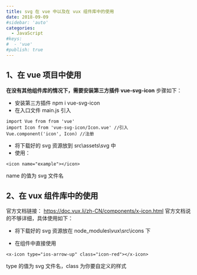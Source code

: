 ```yaml
---
title: svg 在 vue 中以及在 vux 组件库中的使用
date: 2018-09-09
#sidebar: 'auto'
categories:
  - JavaScript
#keys:
#  - 'vue'
#publish: true
---
```


## 1、在 vue 项目中使用

**在没有其他组件库的情况下，需要安装第三方插件 vue-svg-icon**
步骤如下：

- 安装第三方插件
  npm i vue-svg-icon
- 在入口文件 main.js 引入

```
import Vue from from 'vue'
import Icon from 'vue-svg-icon/Icon.vue' //引入
Vue.component('icon', Icon) //注册
```

- 将下载好的 svg 资源放到 src\assets\svg 中
- 使用：

```
<icon name="example"></icon>
```

name 的值为 svg 文件名

## 2、在 vux 组件库中的使用

官方文档链接：
https://doc.vux.li/zh-CN/components/x-icon.html
官方文档说的不够详细，具体使用如下：

- 将下载好的 svg 资源放在 node_modules\vux\src\icons 下

- 在组件中直接使用

```
<x-icon type="ios-arrow-up" class="icon-red"></x-icon>
```

type 的值为 svg 文件名，class 为你要自定义的样式
